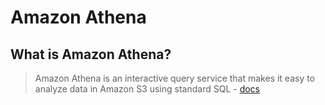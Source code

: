 # Amazon Athena

## What is Amazon Athena?

> Amazon Athena is an interactive query service that makes it easy to analyze data in Amazon S3 using standard SQL - [docs](https://aws.amazon.com/athena/?whats-new-cards.sort-by=item.additionalFields.postDateTime&whats-new-cards.sort-order=desc)
